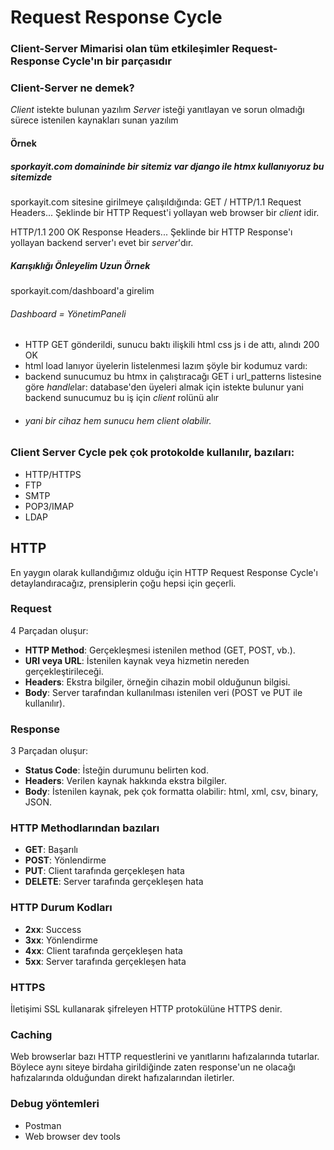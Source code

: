 # Request Response Cycle

### Client-Server Mimarisi olan tüm etkileşimler Request-Response Cycle'ın bir parçasıdır

### Client-Server ne demek?
*Client* istekte bulunan yazılım
*Server* isteği yanıtlayan ve sorun olmadığı sürece istenilen kaynakları sunan yazılım

#### Örnek
##### sporkayit.com domaininde bir sitemiz var django ile htmx kullanıyoruz bu sitemizde
sporkayit.com sitesine girilmeye çalışıldığında:
GET / HTTP/1.1
Request Headers...
Şeklinde bir HTTP Request'i yollayan web browser bir *client* idir.

HTTP/1.1 200 OK
Response Headers...
Şeklinde bir HTTP Response'ı yollayan backend server'ı evet bir *server*'dır.

##### Karışıklığı Önleyelim Uzun Örnek
sporkayit.com/dashboard'a girelim
###### Dashboard = YönetimPaneli
* HTTP GET gönderildi, sunucu baktı ilişkili html css js i de attı, alındı 200 OK
* html load lanıyor üyelerin listelenmesi lazım şöyle bir kodumuz vardı:
    <div hx-trigger="load" hx-get="/views/members_table"></div>
* backend sunucumuz bu htmx in çalıştıracağı GET i url_patterns listesine göre *handle*lar:
    database'den üyeleri almak için istekte bulunur yani backend sunucumuz bu iş için *client* rolünü alır
* ###### yani bir cihaz hem sunucu hem client olabilir.

### Client Server Cycle pek çok protokolde kullanılır, bazıları:
* HTTP/HTTPS
* FTP
* SMTP
* POP3/IMAP
* LDAP

## HTTP
En yaygın olarak kullandığımız olduğu için HTTP Request Response Cycle'ı detaylandıracağız, prensiplerin çoğu hepsi için geçerli.

### Request
4 Parçadan oluşur:
* **HTTP Method**: Gerçekleşmesi istenilen method (GET, POST, vb.).
* **URI veya URL**: İstenilen kaynak veya hizmetin nereden gerçekleştirileceği.
* **Headers**: Ekstra bilgiler, örneğin cihazin mobil olduğunun bilgisi.
* **Body**: Server tarafından kullanılması istenilen veri (POST ve PUT ile kullanılır).

### Response
3 Parçadan oluşur:
- **Status Code**: İsteğin durumunu belirten kod.
- **Headers**: Verilen kaynak hakkında ekstra bilgiler.
- **Body**: İstenilen kaynak, pek çok formatta olabilir: html, xml, csv, binary, JSON.

### HTTP Methodlarından bazıları
* **GET**: Başarılı
* **POST**: Yönlendirme
* **PUT**: Client tarafında gerçekleşen hata
* **DELETE**: Server tarafında gerçekleşen hata

### HTTP Durum Kodları
* **2xx**: Success
* **3xx**: Yönlendirme
* **4xx**: Client tarafında gerçekleşen hata
* **5xx**: Server tarafında gerçekleşen hata

### HTTPS
İletişimi SSL kullanarak şifreleyen HTTP protokülüne HTTPS denir.

### Caching
Web browserlar bazı HTTP requestlerini ve yanıtlarını hafızalarında tutarlar. Böylece aynı siteye birdaha girildiğinde zaten response'un ne olacağı hafızalarında olduğundan direkt hafızalarından iletirler.

### Debug yöntemleri
* Postman
* Web browser dev tools
